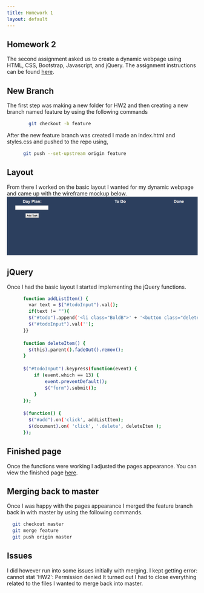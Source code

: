 ```yaml
---
title: Homework 1
layout: default
---
```

## Homework 2
The second assignment asked us to create a dynamic webpage using HTML, CSS, Bootstrap, Javascript, and jQuery.
The assignment instructions can be found [here](http://www.wou.edu/~morses/classes/cs46x/assignments/HW2.html).

## New Branch
The first step was making a new folder for HW2 and then creating a new branch named feature by using the following commands
```bash
        git checkout -b feature
```

After the new feature branch was created I made an index.html and styles.css and pushed to the repo using, </p>
```bash
      git push --set-upstream origin feature
```

## Layout
From there I worked on the basic layout I wanted for my dynamic webpage and came up with the wireframe mockup below.
![](HW2/mockup.PNG?raw=true)

## jQuery
Once I had the basic layout I started implementing the jQuery functions.
```bash
      function addListItem() {
        var text = $("#todoInput").val();
        if(text != ""){
        $("#todo").append('<li class="BoldB">' + '<button class="delete">' + text +'</button></li>');
        $("#todoInput").val('');
      }}

      function deleteItem() {
        $(this).parent().fadeOut().remov();
      }

      $("#todoInput").keypress(function(event) {
          if (event.which == 13) {
              event.preventDefault();
              $("form").submit();
          }
      });

      $(function() {
        $("#add").on('click', addListItem);
        $(document).on( 'click', '.delete', deleteItem );
      });
```

## Finished page
Once the functions were working I adjusted the pages appearance.
You can view the finished page [here](HW2/index.html).

## Merging back to master
Once I was happy with the pages appearance I merged the feature branch back in with master by using the following commands.

```bash
  git checkout master
  git merge feature
  git push origin master
```

## Issues
I did however run into some issues initially with merging. I kept getting
error: cannot stat 'HW2': Permission denied
It turned out I had to close everything related to the
files I wanted to merge back into master.
